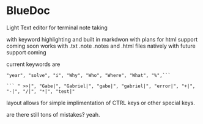 # BlueDoc
Light Text editor for terminal note taking

with keyword highlighting and built in markdwon
with plans for html support coming soon
works with .txt .note .notes and .html files natively 
with future support coming

 current keywords are 
   ```"date", "?", "problem", "TODO", "note", "who", "where", "what",
   "year", "solve", "i", "Why", "Who", "Where", "What", "%",```
  
  ``` " >>|", "Gabe|", "Gabriel|", "gabe|", "gabriel|", "error|", "+|",
   "-|", "/|", "*|", "test|"
   ```
   layout allows for simple implimentation of CTRL keys 
    or other special keys.
    
are there still tons of mistakes? yeah.    
